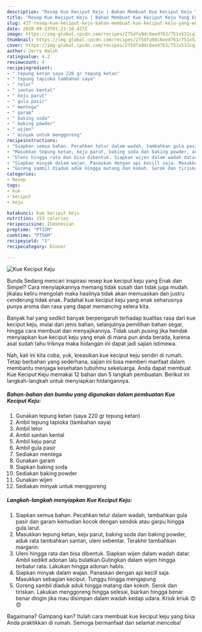 ```yaml
---
description: "Resep Kue Keciput Keju | Bahan Membuat Kue Keciput Keju Yang Enak Banget"
title: "Resep Kue Keciput Keju | Bahan Membuat Kue Keciput Keju Yang Enak Banget"
slug: 437-resep-kue-keciput-keju-bahan-membuat-kue-keciput-keju-yang-enak-banget
date: 2020-09-23T01:21:10.427Z
image: https://img-global.cpcdn.com/recipes/275dfa9dc8eed763/751x532cq70/kue-keciput-keju-foto-resep-utama.jpg
thumbnail: https://img-global.cpcdn.com/recipes/275dfa9dc8eed763/751x532cq70/kue-keciput-keju-foto-resep-utama.jpg
cover: https://img-global.cpcdn.com/recipes/275dfa9dc8eed763/751x532cq70/kue-keciput-keju-foto-resep-utama.jpg
author: Jerry Walsh
ratingvalue: 4.2
reviewcount: 4
recipeingredient:
- " tepung ketan saya 220 gr tepung ketan"
- " tepung tapioka tambahan saya"
- " telor"
- " santan kental"
- " keju parut"
- " gula pasir"
- " mentega"
- " garam"
- " baking soda"
- " baking powder"
- " wijen"
- " minyak untuk menggoreng"
recipeinstructions:
- "Siapkan semua bahan. Pecahkan telur dalam wadah, tambahkan gula pasir dan garam kemudian kocok dengan sendok atau garpu hingga gula larut."
- "Masukkan tepung ketan, keju parut, baking soda dan baking powder, aduk rata tambahkan santan, uleni sebentar. Terakhir tambahkan margarin."
- "Uleni hingga rata dan bisa dibentuk. Siapkan wijen dalam wadah datar. Ambil sedikit adonan lalu bulatkan.Gulingkan dalam wijen hingga terbalur rata. Lakukan hingga adonan habis."
- "Siapkan minyak dalam wajan. Panaskan dengan api kecill saja. Masukkan sebagian keciput. Tunggu hingga mengapung"
- "Goreng sambil diaduk aduk hingga matang dan kokoh. Serok dan tiriskan. Lakukan menggoreng hingga selesai, biarkan hingga benar benar dingin jika mau disimpan dalam wadah kedap udara. Kriuk kriuk 😍😍"
categories:
- Resep
tags:
- kue
- keciput
- keju

katakunci: kue keciput keju 
nutrition: 153 calories
recipecuisine: Indonesian
preptime: "PT32M"
cooktime: "PT56M"
recipeyield: "1"
recipecategory: Dinner

---
```



![Kue Keciput Keju](https://img-global.cpcdn.com/recipes/275dfa9dc8eed763/751x532cq70/kue-keciput-keju-foto-resep-utama.jpg)

Bunda Sedang mencari inspirasi resep kue keciput keju yang Enak dan Simpel? Cara menyiapkannya memang tidak susah dan tidak juga mudah. jikalau keliru mengolah maka hasilnya tidak akan memuaskan dan justru cenderung tidak enak. Padahal kue keciput keju yang enak seharusnya punya aroma dan rasa yang dapat memancing selera kita.

Banyak hal yang sedikit banyak berpengaruh terhadap kualitas rasa dari kue keciput keju, mulai dari jenis bahan, selanjutnya pemilihan bahan segar, hingga cara membuat dan menyajikannya. Tidak usah pusing jika hendak menyiapkan kue keciput keju yang enak di mana pun anda berada, karena asal sudah tahu triknya maka hidangan ini dapat jadi sajian istimewa.




Nah, kali ini kita coba, yuk, kreasikan kue keciput keju sendiri di rumah. Tetap berbahan yang sederhana, sajian ini bisa memberi manfaat dalam membantu menjaga kesehatan tubuhmu sekeluarga. Anda dapat membuat Kue Keciput Keju memakai 12 bahan dan 5 langkah pembuatan. Berikut ini langkah-langkah untuk menyiapkan hidangannya.

<!--inarticleads1-->

##### Bahan-bahan dan bumbu yang digunakan dalam pembuatan Kue Keciput Keju:

1. Gunakan  tepung ketan (saya 220 gr tepung ketan)
1. Ambil  tepung tapioka (tambahan saya)
1. Ambil  telor
1. Ambil  santan kental
1. Ambil  keju parut
1. Ambil  gula pasir
1. Sediakan  mentega
1. Gunakan  garam
1. Siapkan  baking soda
1. Sediakan  baking powder
1. Gunakan  wijen
1. Sediakan  minyak untuk menggoreng




<!--inarticleads2-->

##### Langkah-langkah menyiapkan Kue Keciput Keju:

1. Siapkan semua bahan. Pecahkan telur dalam wadah, tambahkan gula pasir dan garam kemudian kocok dengan sendok atau garpu hingga gula larut.
1. Masukkan tepung ketan, keju parut, baking soda dan baking powder, aduk rata tambahkan santan, uleni sebentar. Terakhir tambahkan margarin.
1. Uleni hingga rata dan bisa dibentuk. Siapkan wijen dalam wadah datar. Ambil sedikit adonan lalu bulatkan.Gulingkan dalam wijen hingga terbalur rata. Lakukan hingga adonan habis.
1. Siapkan minyak dalam wajan. Panaskan dengan api kecill saja. Masukkan sebagian keciput. Tunggu hingga mengapung
1. Goreng sambil diaduk aduk hingga matang dan kokoh. Serok dan tiriskan. Lakukan menggoreng hingga selesai, biarkan hingga benar benar dingin jika mau disimpan dalam wadah kedap udara. Kriuk kriuk 😍😍




Bagaimana? Gampang kan? Itulah cara membuat kue keciput keju yang bisa Anda praktikkan di rumah. Semoga bermanfaat dan selamat mencoba!
